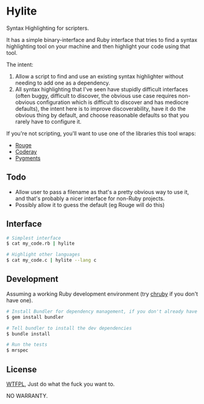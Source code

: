 Hylite
======

Syntax Highlighting for scripters.

It has a simple binary-interface and Ruby interface that tries to find a
syntax highlighting tool on your machine and then highlight your code using that tool.

The intent:

1. Allow a script to find and use an existing syntax highlighter without needing
   to add one as a dependency.
2. All syntax highlighting that I've seen have stupidly difficult interfaces
   (often buggy, difficult to discover, the obvious use case requires non-obvious
   configuration which is difficult to discover and has mediocre defaults),
   the intent here is to improve discoverability, have it do the obvious thing
   by default, and choose reasonable defaults so that you rarely have to configure it.

If you're not scripting, you'll want to use one of the libraries this tool wraps:

* [Rouge](http://rouge.jneen.net)
* [Coderay](http://coderay.rubychan.de)
* [Pygments](http://pygments.org)


Todo
----

* Allow user to pass a filename as that's a pretty obvious way to use it,
  and that's probably a nicer interface for non-Ruby projects.
* Possibly allow it to guess the default (eg Rouge will do this)


Interface
---------

```sh
# Simplest interface
$ cat my_code.rb | hylite

# Highlight other languages
$ cat my_code.c | hylite --lang c
```


Development
-----------

Assuming a working Ruby development environment (try [chruby](https://github.com/postmodern/chruby) if you don't have one).

```sh
# Install Bundler for dependency management, if you don't already have it
$ gem install bundler

# Tell bundler to install the dev dependencies
$ bundle install

# Run the tests
$ mrspec
```


License
-------

[WTFPL](http://www.wtfpl.net/about/), Just do what the fuck you want to.

NO WARRANTY.
